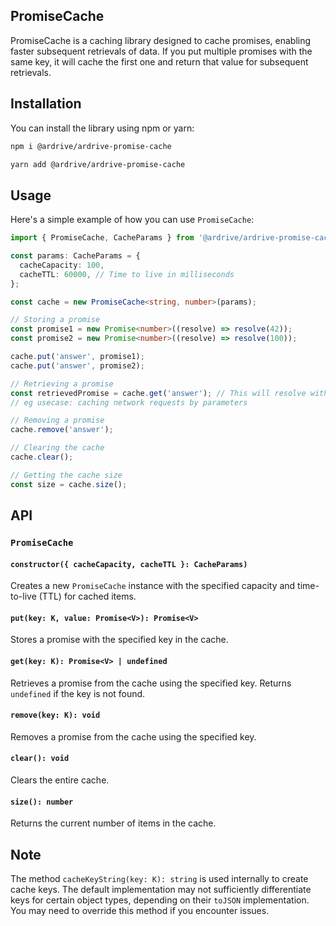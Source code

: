 ## PromiseCache

PromiseCache is a caching library designed to cache promises, enabling faster subsequent retrievals of data. If you put multiple promises with the same key, it will cache the first one and return that value for subsequent retrievals.

## Installation

You can install the library using npm or yarn:

```bash
npm i @ardrive/ardrive-promise-cache
```

```bash
yarn add @ardrive/ardrive-promise-cache
```

## Usage

Here's a simple example of how you can use `PromiseCache`:

```typescript
import { PromiseCache, CacheParams } from '@ardrive/ardrive-promise-cache';

const params: CacheParams = {
  cacheCapacity: 100,
  cacheTTL: 60000, // Time to live in milliseconds
};

const cache = new PromiseCache<string, number>(params);

// Storing a promise
const promise1 = new Promise<number>((resolve) => resolve(42));
const promise2 = new Promise<number>((resolve) => resolve(100));

cache.put('answer', promise1);
cache.put('answer', promise2);

// Retrieving a promise
const retrievedPromise = cache.get('answer'); // This will resolve with 42 and not 100 since the first promise was cached.
// eg usecase: caching network requests by parameters

// Removing a promise
cache.remove('answer');

// Clearing the cache
cache.clear();

// Getting the cache size
const size = cache.size();
```

## API

### `PromiseCache`

#### `constructor({ cacheCapacity, cacheTTL }: CacheParams)`

Creates a new `PromiseCache` instance with the specified capacity and time-to-live (TTL) for cached items.

#### `put(key: K, value: Promise<V>): Promise<V>`

Stores a promise with the specified key in the cache.

#### `get(key: K): Promise<V> | undefined`

Retrieves a promise from the cache using the specified key. Returns `undefined` if the key is not found.

#### `remove(key: K): void`

Removes a promise from the cache using the specified key.

#### `clear(): void`

Clears the entire cache.

#### `size(): number`

Returns the current number of items in the cache.

## Note

The method `cacheKeyString(key: K): string` is used internally to create cache keys. The default implementation may not sufficiently differentiate keys for certain object types, depending on their `toJSON` implementation. You may need to override this method if you encounter issues.

